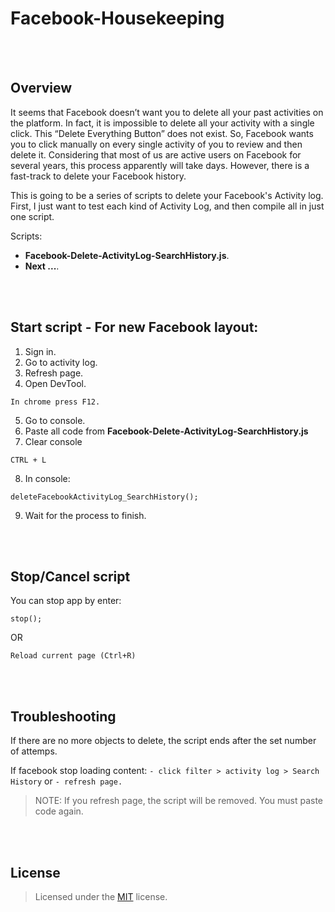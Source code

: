 # Facebook-Housekeeping

<br><br>
## Overview

It seems that Facebook doesn’t want you to delete all your past activities on the platform. In fact, it is impossible to delete all your activity with a single click. This “Delete Everything Button” does not exist. So, Facebook wants you to click manually on every single activity of you to review and then delete it. Considering that most of us are active users on Facebook for several years, this process apparently will take days. However, there is a fast-track to delete your Facebook history.

This is going to be a series of scripts to delete your Facebook's Activity log. First, I just want to test each kind of Activity Log, and then compile all in just one script.

Scripts:
- **Facebook-Delete-ActivityLog-SearchHistory.js**.
- **Next ...**.


<br><br>
## Start script - For new Facebook layout:

1. Sign in.
2. Go to activity log.
3. Refresh page.
4. Open DevTool.
```
In chrome press F12.
```

5. Go to console.
6. Paste all code from **Facebook-Delete-ActivityLog-SearchHistory.js**
7. Clear console
```
CTRL + L
```

8. In console:
```
deleteFacebookActivityLog_SearchHistory();
```

9. Wait for the process to finish.



<br><br>
## Stop/Cancel script

You can stop app by enter:

```
stop();
```

OR 

```
Reload current page (Ctrl+R)
```

<br><br>
## Troubleshooting

If there are no more objects to delete, the script ends after the set number of attemps.

If facebook stop loading content:
    ```
    - click filter > activity log > Search History
    ```
    or
    ```
    - refresh page.
    ```

> NOTE: If you refresh page, the script will be removed. You must paste code again.



<br><br>
## License

> Licensed under the [MIT](license) license.
